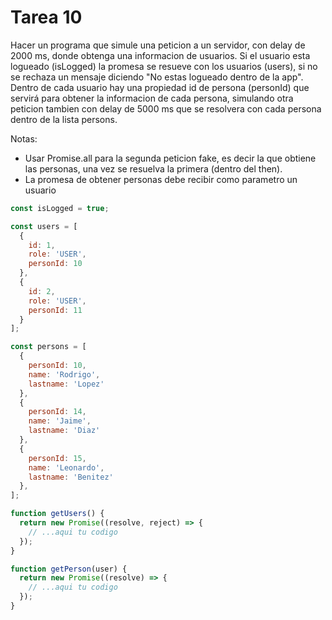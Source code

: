 # Tarea 10

Hacer un programa que simule una peticion a un servidor, con delay de 2000 ms, donde obtenga una informacion de usuarios. Si el usuario esta logueado (isLogged) la promesa se resueve con los usuarios (users), si no se rechaza un mensaje diciendo "No estas logueado dentro de la app". Dentro de cada usuario hay una propiedad id de persona (personId) que servirá para obtener la informacion de cada persona, simulando otra peticion tambien con delay de 5000 ms que se resolvera con cada persona dentro de la lista persons.

Notas: 
- Usar Promise.all para la segunda peticion fake, es decir la que obtiene las personas, una vez se resuelva la primera (dentro del then).
- La promesa de obtener personas debe recibir como parametro un usuario

```javascript
const isLogged = true;

const users = [
  {
    id: 1,
    role: 'USER',
    personId: 10
  },
  {
    id: 2,
    role: 'USER',
    personId: 11
  }
];

const persons = [
  {
    personId: 10,
    name: 'Rodrigo',
    lastname: 'Lopez'
  },
  {
    personId: 14,
    name: 'Jaime',
    lastname: 'Diaz'
  },
  {
    personId: 15,
    name: 'Leonardo',
    lastname: 'Benitez'
  },
];

function getUsers() {
  return new Promise((resolve, reject) => {
    // ...aqui tu codigo
  });
}

function getPerson(user) {
  return new Promise((resolve) => {
    // ...aqui tu codigo
  });
}

```